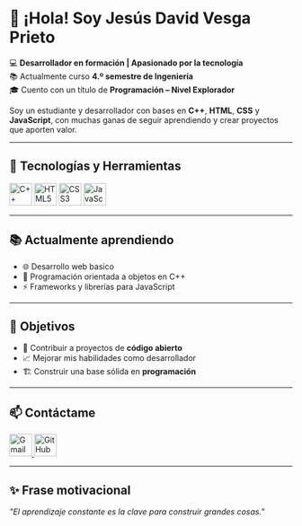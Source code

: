 # 👋 ¡Hola! Soy **Jesús David Vesga Prieto**  

💻 **Desarrollador en formación | Apasionado por la tecnología**  
📚 Actualmente curso **4.º semestre de Ingeniería**  
🎓 Cuento con un título de **Programación – Nivel Explorador**  

Soy un estudiante y desarrollador con bases en **C++**, **HTML**, **CSS** y **JavaScript**, con muchas ganas de seguir aprendiendo y crear proyectos que aporten valor.  

---

## 🚀 Tecnologías y Herramientas
<p align="left">
  <img src="https://cdn.jsdelivr.net/gh/devicons/devicon/icons/cplusplus/cplusplus-original.svg" alt="C++" width="40" height="40"/>
  <img src="https://cdn.jsdelivr.net/gh/devicons/devicon/icons/html5/html5-original.svg" alt="HTML5" width="40" height="40"/>
  <img src="https://cdn.jsdelivr.net/gh/devicons/devicon/icons/css3/css3-original.svg" alt="CSS3" width="40" height="40"/>
  <img src="https://cdn.jsdelivr.net/gh/devicons/devicon/icons/javascript/javascript-original.svg" alt="JavaScript" width="40" height="40"/>
</p>  

---

## 📚 Actualmente aprendiendo
- 🌐 Desarrollo web basico  
- 🧩 Programación orientada a objetos en C++  
- ⚡ Frameworks y librerías para JavaScript  

---

## 🎯 Objetivos
- 🤝 Contribuir a proyectos de **código abierto**  
- 📈 Mejorar mis habilidades como desarrollador  
- 🏗️ Construir una base sólida en **programación**  

---

## 📫 Contáctame
<p align="left">
  <a href="yeezusvesga03@gmail.com">
    <img src="https://cdn.jsdelivr.net/gh/devicons/devicon/icons/google/google-original.svg" alt="Gmail" width="40" height="40"/>
  </a>
  <a href="https://github.com/tuusuario" target="_blank">
    <img src="https://cdn.jsdelivr.net/gh/devicons/devicon/icons/github/github-original.svg" alt="GitHub" width="40" height="40"/>
  </a>
</p>


---

## ✨ Frase motivacional
*"El aprendizaje constante es la clave para construir grandes cosas."*  

